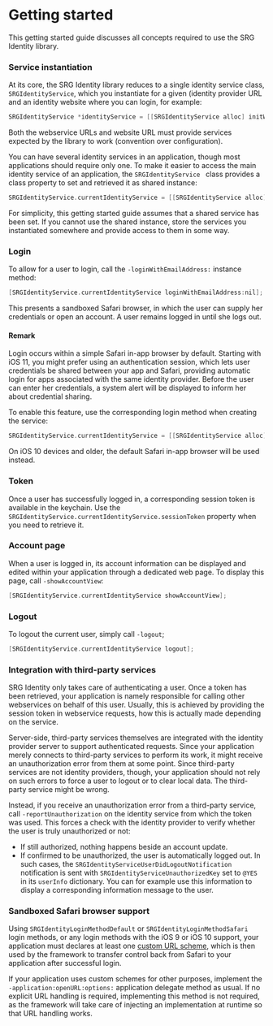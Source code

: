 Getting started
===============

This getting started guide discusses all concepts required to use the SRG Identity library.

### Service instantiation

At its core, the SRG Identity library reduces to a single identity service class, `SRGIdentityService`, which you instantiate for a given (identity provider URL and an identity website where you can login, for example:

```objective-c
SRGIdentityService *identityService = [[SRGIdentityService alloc] initWithWebserviceURL:webserviceURL websiteURL:websiteURL];
```

Both the webservice URLs and website URL must provide services expected by the library to work (convention over configuration).

You can have several identity services in an application, though most applications should require only one. To make it easier to access the main identity service of an application, the `SRGIdentityService ` class provides a class property to set and retrieved it as shared instance:

```objective-c
SRGIdentityService.currentIdentityService = [[SRGIdentityService alloc] initWithWebserviceURL:webserviceURL websiteURL:websiteURL];
```

For simplicity, this getting started guide assumes that a shared service has been set. If you cannot use the shared instance, store the services you instantiated somewhere and provide access to them in some way.

### Login

To allow for a user to login, call the `-loginWithEmailAddress:` instance method:

```objective-c
[SRGIdentityService.currentIdentityService loginWithEmailAddress:nil];
```

This presents a sandboxed Safari browser, in which the user can supply her credentials or open an account. A user remains logged in until she logs out.

#### Remark

Login occurs within a simple Safari in-app browser by default. Starting with iOS 11, you might prefer using an authentication session, which lets user credentials be shared between your app and Safari, providing automatic login for apps associated with the same identity provider. Before the user can enter her credentials, a system alert will be displayed to inform her about credential sharing.

To enable this feature, use the corresponding login method when creating the service:

```objective-c
SRGIdentityService.currentIdentityService = [[SRGIdentityService alloc] initWithWebserviceURL:webserviceURL websiteURL:websiteURL loginMethod:SRGIdentityLoginMethodAuthenticationSession];
```

On iOS 10 devices and older, the default Safari in-app browser will be used instead.

### Token

Once a user has successfully logged in, a corresponding session token is available in the keychain. Use the `SRGIdentityService.currentIdentityService.sessionToken` property when you need to retrieve it.

### Account page

When a user is logged in, its account information can be displayed and edited within your application through a dedicated web page. To display this page, call `-showAccountView`:

```objective-c
[SRGIdentityService.currentIdentityService showAccountView];
```

### Logout

To logout the current user, simply call `-logout`;

```objective-c
[SRGIdentityService.currentIdentityService logout];
```

### Integration with third-party services

SRG Identity only takes care of authenticating a user. Once a token has been retrieved, your application is namely responsible for calling other webservices on behalf of this user. Usually, this is achieved by providing the session token in webservice requests, how this is actually made depending on the service.

Server-side, third-party services themselves are integrated with the identity provider server to support authenticated requests. Since your application merely connects to third-party services to perform its work, it might receive an unauthorization error from them at some point. Since third-party services are not identity providers, though, your application should not rely on such errors to force a user to logout or to clear local data. The third-party service might be wrong.

Instead, if you receive an unauthorization error from a third-party service, call `-reportUnauthorization` on the identity service from which the token was used. This forces a check with the identity provider to verify whether the user is truly unauthorized or not:

* If still authorized, nothing happens beside an account update. 
* If confirmed to be unauthorized, the user is automatically logged out. In such cases, the `SRGIdentityServiceUserDidLogoutNotification` notification is sent with `SRGIdentityServiceUnauthorizedKey` set to `@YES` in its `userInfo` dictionary. You can for example use this information to display a corresponding information message to the user.

### Sandboxed Safari browser support

Using `SRGIdentityLoginMethodDefault` or `SRGIdentityLoginMethodSafari` login methods, or any login methods with the iOS 9 or iOS 10 support, your application must declares at least one [custom URL scheme](https://developer.apple.com/documentation/uikit/core_app/allowing_apps_and_websites_to_link_to_your_content/defining_a_custom_url_scheme_for_your_app), which is then used by the framework to transfer control back from Safari to your application after successful login.

If your application uses custom schemes for other purposes, implement the `-application:openURL:options:` application delegate method as usual. If no explicit URL handling is required, implementing this method is not required, as the framework will take care of injecting an implementation at runtime so that URL handling works.